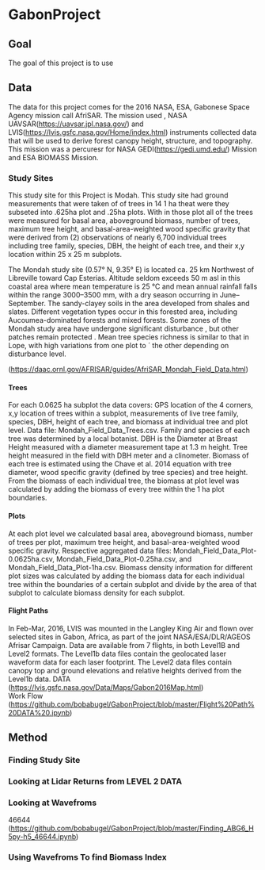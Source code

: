 # GabonProject

## Goal 
The goal of this project is to use 

## Data 
The data for this project comes for the 2016 NASA, ESA, Gabonese Space Agency mission call AfriSAR. The mission used , NASA UAVSAR(https://uavsar.jpl.nasa.gov/) and LVIS(https://lvis.gsfc.nasa.gov/Home/index.html) instruments collected data that will be used to derive forest canopy height, structure, and topography. This mission was a percuresr for NASA GEDI(https://gedi.umd.edu/) Mission and ESA BIOMASS Mission. 

### Study Sites 

This study site for this Project is Modah. This study site had ground measurements that were taken of of trees in 14 1 ha theat were they subseted into .625ha plot and .25ha plots. With in those plot all of the trees were measured for basal area, aboveground biomass, number of trees, maximum tree height, and basal-area-weighted wood specific gravity that were derived from (2) observations of nearly 6,700 individual trees including tree family, species, DBH, the height of each tree, and their x,y location within 25 x 25 m subplots. 

The Mondah study site (0.57° N, 9.35° E) is located ca. 25 km Northwest of Libreville toward Cap Esterias. Altitude seldom exceeds 50 m asl in this coastal area where mean temperature is 25 °C and mean annual rainfall falls within the range 3000–3500 mm, with a dry season occurring in June–September. The sandy-clayey soils in the area developed from shales and slates. Different vegetation types occur in this forested area, including Aucoumea-dominated forests and mixed forests. Some zones of the Mondah study area have undergone significant disturbance , but other patches remain protected . Mean tree species richness is similar to that in Lope, with high variations from one plot to ´ the other depending on disturbance level.

(https://daac.ornl.gov/AFRISAR/guides/AfriSAR_Mondah_Field_Data.html)

#### Trees 
For each 0.0625 ha subplot the data covers: GPS location of the 4 corners, x,y location of trees within a subplot, measurements of live tree family, species, DBH, height of each tree, and biomass at individual tree and plot level.  Data file: Mondah_Field_Data_Trees.csv.   Family and species of each tree was determined by a local botanist. DBH is the Diameter at Breast Height measured with a diameter measurement tape at 1.3 m height. Tree height measured in the field with DBH meter and a clinometer. Biomass of each tree is estimated using the Chave et al. 2014 equation with tree diameter, wood specific gravity (defined by tree species) and tree height. From the biomass of each individual tree, the biomass at plot level was calculated by adding the biomass of every tree within the 1 ha plot boundaries.

#### Plots 
At each plot level we calculated basal area, aboveground biomass, number of trees per plot, maximum tree height, and basal-area-weighted wood specific gravity.  Respective aggregated data files:  Mondah_Field_Data_Plot-0.0625ha.csv, Mondah_Field_Data_Plot-0.25ha.csv, and Mondah_Field_Data_Plot-1ha.csv. Biomass density information for different plot sizes was calculated by adding the biomass data for each individual tree within the boundaries of a certain subplot and divide by the area of that subplot to calculate biomass density for each subplot.

#### Flight Paths 
In Feb-Mar, 2016, LVIS was mounted in the Langley King Air and flown over selected sites in Gabon, Africa, as part of the joint NASA/ESA/DLR/AGEOS Afrisar Campaign. Data are available from 7 flights, in both Level1B and Level2 formats. The Level1b data files contain the geolocated laser waveform data for each laser footprint. The Level2 data files contain canopy top and ground elevations and relative heights derived from the Level1b data.
DATA  
(https://lvis.gsfc.nasa.gov/Data/Maps/Gabon2016Map.html)  
Work Flow   
(https://github.com/bobabugel/GabonProject/blob/master/Flight%20Path%20DATA%20.ipynb)  

## Method 

### Finding Study Site

### Looking at Lidar Returns from LEVEL 2 DATA 

### Looking at Wavefroms 

46644
(https://github.com/bobabugel/GabonProject/blob/master/Finding_ABG6_H5py-h5_46644.ipynb)
### Using Wavefroms To find Biomass Index 
